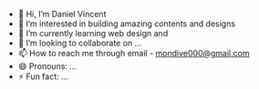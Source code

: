 - 👋 Hi, I’m Daniel Vincent
- 👀 I’m interested in building amazing contents and designs
- 🌱 I’m currently learning web design and
- 💞️ I’m looking to collaborate on ...
- 📫 How to reach me through email - mondive000@gmail.com
- 😄 Pronouns: ...
- ⚡ Fun fact: ...

<!---
Daniel17Vincent/Daniel17Vincent is a ✨ special ✨ repository because its `README.md` (this file) appears on your GitHub profile.
You can click the Preview link to take a look at your changes.
--->
